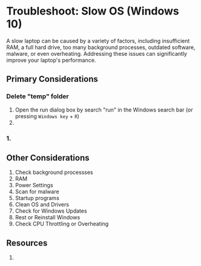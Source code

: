 # Troubleshoot: Slow OS (Windows 10)

A slow laptop can be caused by a variety of factors, including insufficient RAM, a full hard drive, too many background processes, outdated software, malware, or even overheating. Addressing these issues can significantly improve your laptop's performance. 

## Primary Considerations 

### Delete "temp" folder 
1. Open the run dialog box by search "run" in the Windows search bar (or pressing `Windows key` + `R`)
2. 

### 1. 

## Other Considerations
1. Check background processses
2. RAM
3. Power Settings
4. Scan for malware
5. Startup programs
6. Clean OS and Drivers
7. Check for Windows Updates
8. Rest or Reinstall Windows
9. Check CPU Throttling or Overheating


## Resources 
1. 
